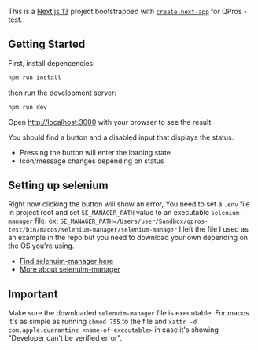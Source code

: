 This is a [Next.js 13](https://nextjs.org/) project bootstrapped with [`create-next-app`](https://github.com/vercel/next.js/tree/canary/packages/create-next-app) for QPros - test.

## Getting Started

First, install depencencies:

```bash
npm run install
```

then run the development server:

```bash
npm run dev
```

Open [http://localhost:3000](http://localhost:3000) with your browser to see the result.

You should find a button and a disabled input that displays the status.
- Pressing the button will enter the loading state
- Icon/message changes depending on status

## Setting up selenium
Right now clicking the button will show an error, You need to set a `.env` file in project root and set ```SE_MANAGER_PATH``` value to an executable `selenium-manager` file.
ex: `SE_MANAGER_PATH=/Users/user/Sandbox/qpros-test/bin/macos/selenium-manager/selenium-manager`
I left the file I used as an example in the repo but you need to download your own depending on the OS you're using.

- [Find selenuim-manager here](https://github.com/SeleniumHQ/selenium/tree/trunk/common/manager)
- [More about selenuim-manager](https://www.selenium.dev/blog/2022/introducing-selenium-manager/)

## Important
Make sure the downloaded `selenuim-manager` file is executable.
For macos it's as simple as running `chmod 755` to the file and `xattr -d com.apple.quarantine <name-of-executable>` in case it's showing "Developer can't be verified error".
